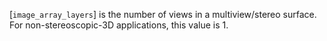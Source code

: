 [`image_array_layers`] is the number of views in a multiview/stereo
surface.
For non-stereoscopic-3D applications, this value is 1.